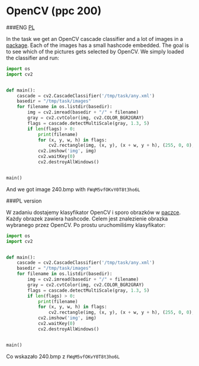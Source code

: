 # OpenCV (ppc 200)

###ENG
[PL](#pl-version)

In the task we get an OpenCV cascade classifier and a lot of images in a [package](task.zip).
Each of the images has a small hashcode embedded.
The goal is to see which of the pictures gets selected by OpenCV.
We simply loaded the classifier and run:

```python
import os
import cv2


def main():
    cascade = cv2.CascadeClassifier('/tmp/task/any.xml')
    basedir = "/tmp/task/images"
    for filename in os.listdir(basedir):
        img = cv2.imread(basedir + "/" + filename)
        gray = cv2.cvtColor(img, cv2.COLOR_BGR2GRAY)
        flags = cascade.detectMultiScale(gray, 1.3, 5)
        if len(flags) > 0:
            print(filename)
            for (x, y, w, h) in flags:
                cv2.rectangle(img, (x, y), (x + w, y + h), (255, 0, 0), 2)
            cv2.imshow('img', img)
            cv2.waitKey(0)
            cv2.destroyAllWindows()


main()
```

And we got image 240.bmp with `FWqM5vfOKvY0T8t3ho6L`

###PL version

W zadaniu dostajemy klasyfikator OpenCV i sporo obrazków w [paczce](task.zip).
Każdy obrazek zawiera hashcode.
Celem jest znalezienie obrazka wybranego przez OpenCV.
Po prostu uruchomiliśmy klasyfikator:

```python
import os
import cv2


def main():
    cascade = cv2.CascadeClassifier('/tmp/task/any.xml')
    basedir = "/tmp/task/images"
    for filename in os.listdir(basedir):
        img = cv2.imread(basedir + "/" + filename)
        gray = cv2.cvtColor(img, cv2.COLOR_BGR2GRAY)
        flags = cascade.detectMultiScale(gray, 1.3, 5)
        if len(flags) > 0:
            print(filename)
            for (x, y, w, h) in flags:
                cv2.rectangle(img, (x, y), (x + w, y + h), (255, 0, 0), 2)
            cv2.imshow('img', img)
            cv2.waitKey(0)
            cv2.destroyAllWindows()


main()
```

Co wskazało 240.bmp z `FWqM5vfOKvY0T8t3ho6L`
